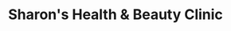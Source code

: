 ---
title: "Sharon's Health & Beauty Clinic"
url: /rush/sharons-health-and-beauty-clinic/
shop: beauty
---